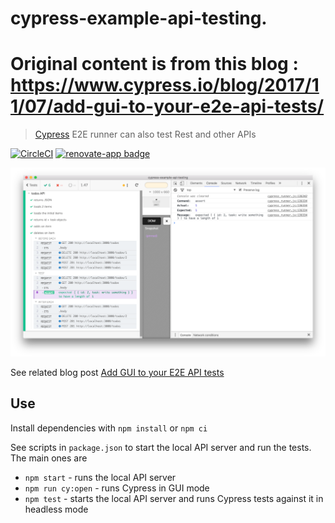 # cypress-example-api-testing.
# Original content is from this blog :  https://www.cypress.io/blog/2017/11/07/add-gui-to-your-e2e-api-tests/

> [Cypress](https://cypress.op) E2E runner can also test Rest and other APIs

[![CircleCI](https://circleci.com/gh/cypress-io/cypress-example-api-testing.svg?style=svg)](https://circleci.com/gh/cypress-io/cypress-example-api-testing) [![renovate-app badge][renovate-badge]][renovate-app]

![API testing using Cypress](images/demo.png)

[renovate-badge]: https://img.shields.io/badge/renovate-app-blue.svg
[renovate-app]: https://renovateapp.com/

See related blog post [Add GUI to your E2E API tests](https://www.cypress.io/blog/2017/11/07/add-gui-to-your-e2e-api-tests/)

## Use

Install dependencies with `npm install` or `npm ci`

See scripts in `package.json` to start the local API server and run the tests. The main ones are

* `npm start` - runs the local API server
* `npm run cy:open` - runs Cypress in GUI mode
* `npm test` - starts the local API server and runs Cypress tests against it in headless mode
